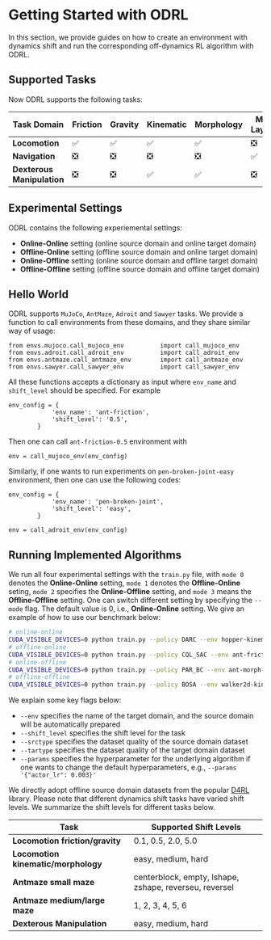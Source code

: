 # Getting Started with ODRL

In this section, we provide guides on how to create an environment with dynamics shift and run the corresponding off-dynamics RL algorithm with ODRL.

## Supported Tasks

Now ODRL supports the following tasks:

| Task Domain   | Friction | Gravity | Kinematic | Morphology | Map Layout | Offline Datasets |
|---------------|----------|----------|----------|----------|----------|----------|
| **Locomotion**  | ✅     |    ✅   |   ✅    |    ✅    |    ❎     |   ✅ |
| **Navigation**  | ❎     |    ❎   |  ❎      |    ❎   |    ✅   | ✅  |
| **Dexterous Manipulation**| ❎ | ❎ |   ✅   |    ✅    |    ❎     |  ✅  | 

## Experimental Settings

ODRL contains the following experiemental settings: 

* **Online-Online** setting (online source domain and online target domain)
* **Offline-Online** setting (offline source domain and online target domain)
* **Online-Offline** setting (online source domain and offline target domain)
* **Offline-Offline** setting (offline source domain and offline target domain)

## Hello World

ODRL supports `MuJoCo`, `AntMaze`, `Adroit` and `Sawyer` tasks. We provide a function to call environments from these domains, and they share similar way of usage:

```
from envs.mujoco.call_mujoco_env          import call_mujoco_env
from envs.adroit.call_adroit_env          import call_adroit_env
from envs.antmaze.call_antmaze_env        import call_antmaze_env
from envs.sawyer.call_sawyer_env          import call_sawyer_env
```

All these functions accepts a dictionary as input where `env_name` and `shift_level` should be specified. For example

```
env_config = {
            'env_name': 'ant-friction',
            'shift_level': '0.5',
        }
```

Then one can call `ant-friction-0.5` environment with

```
env = call_mujoco_env(env_config)
```

Similarly, if one wants to run experiments on `pen-broken-joint-easy` environment, then one can use the following codes:

```
env_config = {
            'env_name': 'pen-broken-joint',
            'shift_level': 'easy',
        }

env = call_adroit_env(env_config)
```

## Running Implemented Algorithms

We run all four experimental settings with the `train.py` file, with `mode 0` denotes the **Online-Online** setting, `mode 1` denotes the **Offline-Online** seting, `mode 2` specifies the **Online-Offline** setting, and `mode 3` means the **Offline-Offline** setting. One can switch different setting by specifying the `--mode` flag. The default value is 0, i.e., **Online-Online** setting. We give an example of how to use our benchmark below:
```bash
# online-online
CUDA_VISIBLE_DEVICES=0 python train.py --policy DARC --env hopper-kinematic-legjnt --shift_level easy --seed 1 --mode 0 --dir runs
# offline-online
CUDA_VISIBLE_DEVICES=0 python train.py --policy CQL_SAC --env ant-friction --shift_level 0.5 --srctype medium-replay --seed 1 --mode 1 --dir runs
# online-offline
CUDA_VISIBLE_DEVICES=0 python train.py --policy PAR_BC --env ant-morph-alllegs --shift_level hard --tartype expert --seed 1 --mode 2 --dir runs
# offline-offline
CUDA_VISIBLE_DEVICES=0 python train.py --policy BOSA --env walker2d-kinematic-footjnt --shift_level medium --srctype medium --tartype medium --seed 1 --mode 3 --dir runs
```
We explain some key flags below:

- `--env` specifies the name of the target domain, and the source domain will be automatically prepared
- `--shift_level` specifies the shift level for the task
- `--srctype` specifies the dataset quality of the source domain dataset
- `--tartype` specifies the dataset quality of the target domain dataset
- `--params` specifies the hyperparameter for the underlying algorithm if one wants to change the default hyperparameters, e.g., `--params '{"actor_lr": 0.003}'`

We directly adopt offline source domain datasets from the popular [D4RL](https://github.com/Farama-Foundation/D4RL) library. Please note that different dynamics shift tasks have varied shift levels. We summarize the shift levels for different tasks below.

| Task          | Supported Shift Levels |
|---------------|-----------------|
| **Locomotion friction/gravity**  | 0.1, 0.5, 2.0, 5.0 |
| **Locomotion kinematic/morphology**  | easy, medium, hard |
| **Antmaze small maze**| centerblock, empty, lshape, zshape, reverseu, reversel  | 
| **Antmaze medium/large maze**| 1, 2, 3, 4, 5, 6 | 
| **Dexterous Manipulation**| easy, medium, hard |

